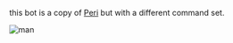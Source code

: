 this bot is a copy of [Peri](https://github.com/tycrek/Peri) but with a different command set.

![man](https://i.tycrek.dev/manhorse)
